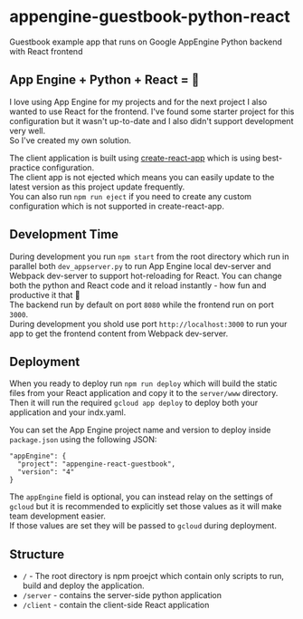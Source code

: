 # appengine-guestbook-python-react
Guestbook example app that runs on Google AppEngine Python backend with React frontend

## App Engine + Python + React = :blue_heart:

I love using App Engine for my projects and for the next project I also wanted to use React for the frontend.
I've found some starter project for this configuration but it wasn't up-to-date and I also didn't support development very well.  
So I've created my own solution.

The client application is built using [create-react-app](https://github.com/facebookincubator/create-react-app) which is using best-practice configuration.  
The client app is not ejected which means you can easily update to the latest version as this project update frequently.  
You can also run `npm run eject` if you need to create any custom configuration which is not supported in create-react-app.

## Development Time

During development you run `npm start` from the root directory which run in parallel both `dev_appserver.py` to run App Engine local dev-server and Webpack dev-server to support hot-reloading for React.
You can change both the python and React code and it reload instantly - how fun and productive it that :rabbit:  
The backend run by default on port `8080` while the frontend run on port `3000`.    
During development you shold use port `http://localhost:3000` to run your app to get the frontend content from Webpack dev-server.

## Deployment

When you ready to deploy run `npm run deploy` which will build the static files from your React application and copy it to the `server/www` directory.  
Then it will run the required `gcloud app deploy` to deploy both your application and your indx.yaml.

You can set the App Engine project name and version to deploy inside `package.json` using the following JSON:
```
"appEngine": {
  "project": "appengine-react-guestbook",
  "version": "4"
}
```

The `appEngine` field is optional, you can instead relay on the settings of `gcloud` but it is recommended to explicitly set those values as it will make team development easier.  
If those values are set they will be passed to `gcloud` during deployment.

## Structure

* `/` - The root directory is npm proejct which contain only scripts to run, build and deploy the application.
* `/server` - contains the server-side python application
* `/client` - contain the client-side React application
